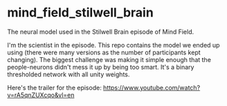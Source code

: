 # mind_field_stilwell_brain
The neural model used in the Stilwell Brain episode of Mind Field.

I'm the scientist in the episode. This repo contains the model we ended up using (there were many 
versions as the number of participants kept changing).  The biggest challenge was making it simple
enough that the people-neurons didn't mess it up by being too smart.  It's a binary thresholded 
network with all unity weights.

Here's the trailer for the episode: https://www.youtube.com/watch?v=rA5qnZUXcqo&vl=en

